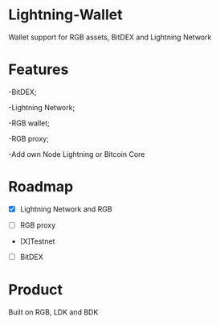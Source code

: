# Lightning-Wallet

Wallet support for RGB assets, BitDEX and Lightning Network


# Features

-BitDEX;

-Lightning Network;

-RGB wallet;

-RGB proxy;

-Add own Node Lightning or Bitcoin Core


# Roadmap 

- [X] Lightning Network and RGB

- [ ] RGB proxy

- [X]Testnet

- [ ] BitDEX

# Product

Built on RGB, LDK and BDK
